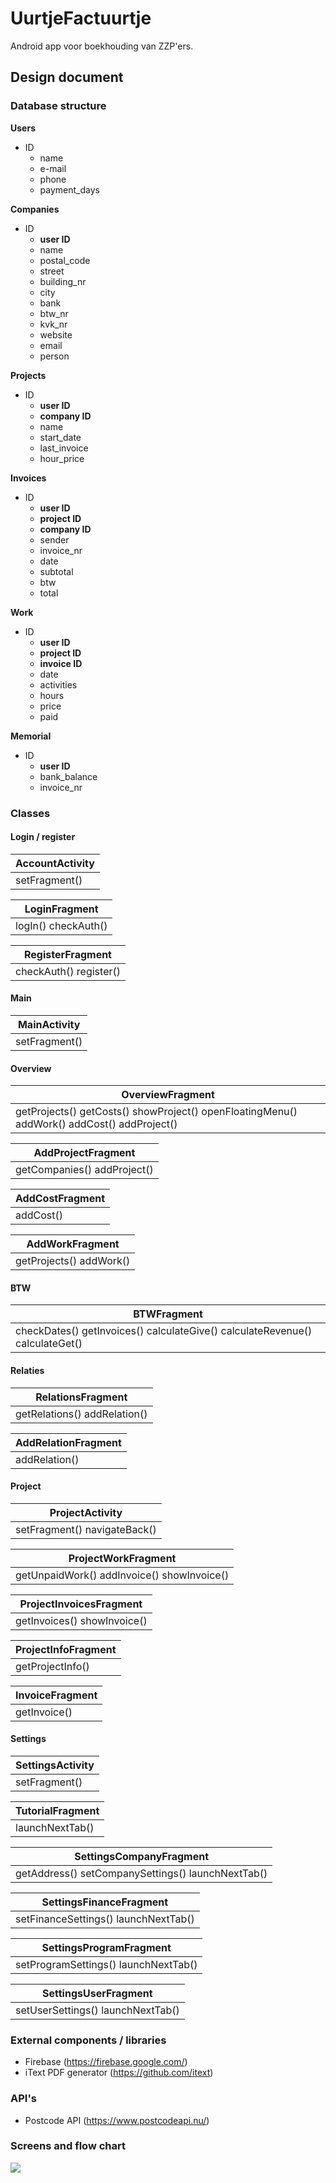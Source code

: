 # UurtjeFactuurtje
Android app voor boekhouding van ZZP'ers.

## Design document


### Database structure

**Users**
* ID
  * name
  * e-mail
  * phone
  * payment_days

**Companies**
* ID
  * **user ID**
  * name
  * postal_code
  * street
  * building_nr
  * city
  * bank
  * btw_nr
  * kvk_nr
  * website
  * email
  * person

**Projects**
* ID
  * **user ID**
  * **company ID**
  * name
  * start_date
  * last_invoice
  * hour_price

**Invoices**
* ID
  * **user ID**
  * **project ID**
  * **company ID**
  * sender
  * invoice_nr
  * date
  * subtotal
  * btw
  * total

**Work**
* ID
  * **user ID**
  * **project ID**
  * **invoice ID**
  * date
  * activities
  * hours
  * price
  * paid

**Memorial**
* ID
  * **user ID**
  * bank_balance
  * invoice_nr

### Classes

#### Login / register
| AccountActivity |
| ---- |
| setFragment() |

| LoginFragment |
| ---- |
| logIn() checkAuth() |

| RegisterFragment |
| ---- |
| checkAuth() register() |

#### Main
| MainActivity |
| ---- |
| setFragment() |

#### Overview
| OverviewFragment |
| ---- |
| getProjects() getCosts() showProject() openFloatingMenu() addWork() addCost() addProject() |

| AddProjectFragment |
| ---- |
| getCompanies() addProject() |

| AddCostFragment |
| ---- |
| addCost() |

| AddWorkFragment |
| ---- |
| getProjects() addWork() |

#### BTW
| BTWFragment |
| ---- |
| checkDates() getInvoices() calculateGive() calculateRevenue() calculateGet() |

#### Relaties
| RelationsFragment |
| ---- |
| getRelations() addRelation() |

| AddRelationFragment |
| ---- |
| addRelation() |

#### Project
| ProjectActivity |
| ---- |
| setFragment() navigateBack() |

| ProjectWorkFragment |
| ---- |
| getUnpaidWork() addInvoice() showInvoice() |

| ProjectInvoicesFragment |
| ---- |
| getInvoices() showInvoice() |

| ProjectInfoFragment |
| ---- |
| getProjectInfo() |

| InvoiceFragment |
| ---- |
| getInvoice() |

#### Settings
| SettingsActivity |
| ---- |
| setFragment() |

| TutorialFragment |
| ---- |
| launchNextTab() |

| SettingsCompanyFragment |
| ---- |
| getAddress() setCompanySettings() launchNextTab() |

| SettingsFinanceFragment |
| ---- |
| setFinanceSettings() launchNextTab() |

| SettingsProgramFragment |
| ---- |
| setProgramSettings() launchNextTab() |

| SettingsUserFragment |
| ---- |
| setUserSettings() launchNextTab() |

### External components / libraries
* Firebase (https://firebase.google.com/)
* iText PDF generator (https://github.com/itext)

### API's
* Postcode API (https://www.postcodeapi.nu/)

### Screens and flow chart
![](doc/flowchart-1.0.jpg)